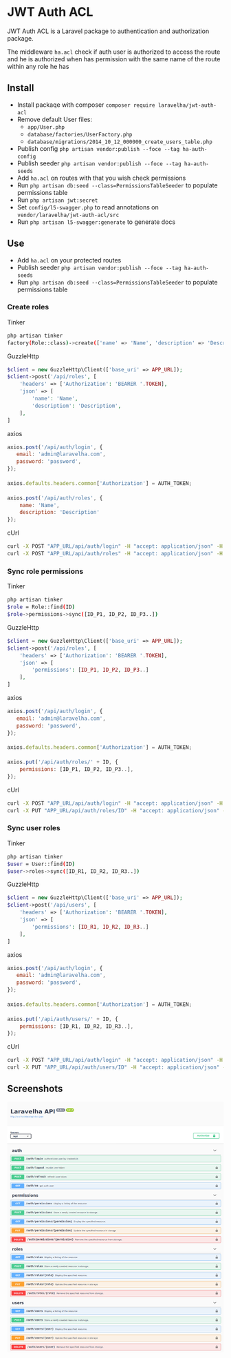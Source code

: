 # JWT Auth ACL
JWT Auth ACL is a Laravel package to authentication and authorization package.

The middleware `ha.acl` check if auth user is authorized to access the route and he is authorized when has permission with 
the same name of the route within any role he has

## Install
* Install packaqe with composer `composer require laravelha/jwt-auth-acl`
* Remove default User files: 
    - `app/User.php` 
    - `database/factories/UserFactory.php` 
    - `database/migrations/2014_10_12_000000_create_users_table.php`
* Publish config `php artisan vendor:publish --foce --tag ha-auth-config`
* Publish seeder `php artisan vendor:publish --foce --tag ha-auth-seeds`
* Add `ha.acl` on routes with that you wish check permissions
* Run `php artisan db:seed --class=PermissionsTableSeeder` to populate permissions table
* Run `php artisan jwt:secret`
* Set `config/l5-swagger.php` to read annotations on `vendor/laravelha/jwt-auth-acl/src`
* Run `php artisan l5-swagger:generate` to generate docs


## Use
* Add `ha.acl` on your protected routes
* Publish seeder `php artisan vendor:publish --foce --tag ha-auth-seeds`
* Run `php artisan db:seed --class=PermissionsTableSeeder` to populate permissions table

### Create roles
Tinker
```bash
php artisan tinker
factory(Role::class)->create(['name' => 'Name', 'description' => 'Description'])
```
GuzzleHttp
```php
$client = new GuzzleHttp\Client(['base_uri' => APP_URL]);
$client->post('/api/roles', [
    'headers' => ['Authorization': 'BEARER '.TOKEN],
    'json' => [
        'name': 'Name',
        'descriptiom': 'Descriptiom',
    ],
]
```
axios
```js
axios.post('/api/auth/login', {
   email: 'admin@laravelha.com', 
   password: 'password', 
});

axios.defaults.headers.common['Authorization'] = AUTH_TOKEN;

axios.post('/api/auth/roles', {
    name: 'Name',
    description: 'Description'
});
```

cUrl
```bash
curl -X POST "APP_URL/api/auth/login" -H "accept: application/json" -H "Content-Type: application/json" -d "{ \"email\": \"admin@laravelha.com\", \"password\": \"password\"}"
curl -X POST "APP_URL/api/auth/roles" -H "accept: application/json" -H "Authorization: Bearer TOKEN" -d "{ \"name\": \"Name\", \"description\": \"Description\"}"
``````

### Sync role permissions
Tinker
```bash
php artisan tinker
$role = Role::find(ID)
$role->permissions->sync([ID_P1, ID_P2, ID_P3..])
```
GuzzleHttp
```php
$client = new GuzzleHttp\Client(['base_uri' => APP_URL]);
$client->post('/api/roles', [
    'headers' => ['Authorization': 'BEARER '.TOKEN],
    'json' => [
        'permissions': [ID_P1, ID_P2, ID_P3..]
    ],
]
```
axios
```js
axios.post('/api/auth/login', {
   email: 'admin@laravelha.com', 
   password: 'password', 
});

axios.defaults.headers.common['Authorization'] = AUTH_TOKEN;

axios.put('/api/auth/roles/' + ID, {
    permissions: [ID_P1, ID_P2, ID_P3..],
});
```
cUrl
```bash
curl -X POST "APP_URL/api/auth/login" -H "accept: application/json" -H "Content-Type: application/json" -d "{ \"email\": \"admin@laravelha.com\", \"password\": \"password\"}"
curl -X PUT "APP_URL/api/auth/roles/ID" -H "accept: application/json" -H "Authorization: Bearer TOKEN" -d "{ \"permissions\": \"[ID_P1, ID_P2, ID_P3..]\"}"
```

### Sync user roles
Tinker
```bash
php artisan tinker
$user = User::find(ID)
$user->roles->sync([ID_R1, ID_R2, ID_R3..])
```
GuzzleHttp
```php
$client = new GuzzleHttp\Client(['base_uri' => APP_URL]);
$client->post('/api/users', [
    'headers' => ['Authorization': 'BEARER '.TOKEN],
    'json' => [
        'permissions': [ID_R1, ID_R2, ID_R3..]
    ],
]
```
axios
```js
axios.post('/api/auth/login', {
   email: 'admin@laravelha.com', 
   password: 'password', 
});

axios.defaults.headers.common['Authorization'] = AUTH_TOKEN;

axios.put('/api/auth/users/' + ID, {
    permissions: [ID_R1, ID_R2, ID_R3..],
});
```
cUrl
```bash
curl -X POST "APP_URL/api/auth/login" -H "accept: application/json" -H "Content-Type: application/json" -d "{ \"email\": \"admin@laravelha.com\", \"password\": \"password\"}"
curl -X PUT "APP_URL/api/auth/users/ID" -H "accept: application/json" -H "Authorization: Bearer TOKEN" -d "{ \"roles\": \"[ID_R1, ID_R2, ID_R3..]\"}"
```

## Screenshots

![Swagger](/screenshots/swagger.png)
